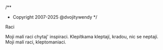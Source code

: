 /**
* Copyright 2007-2025 @dvojitywendy
*/

Raci

Moji malí raci
chytaj' inspiraci.
Klepítkama kleptají,
kradou, nic se neptají.
Moji malí raci,
kleptomaniaci.
